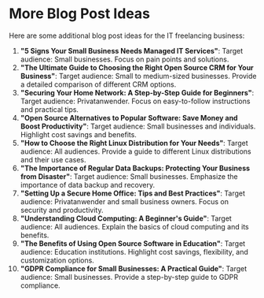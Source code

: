 # More Blog Post Ideas

Here are some additional blog post ideas for the IT freelancing business:

1.  **"5 Signs Your Small Business Needs Managed IT Services"**: Target audience: Small businesses. Focus on pain points and solutions.
2.  **"The Ultimate Guide to Choosing the Right Open Source CRM for Your Business"**: Target audience: Small to medium-sized businesses. Provide a detailed comparison of different CRM options.
3.  **"Securing Your Home Network: A Step-by-Step Guide for Beginners"**: Target audience: Privatanwender. Focus on easy-to-follow instructions and practical tips.
4.  **"Open Source Alternatives to Popular Software: Save Money and Boost Productivity"**: Target audience: Small businesses and individuals. Highlight cost savings and benefits.
5.  **"How to Choose the Right Linux Distribution for Your Needs"**: Target audience: All audiences. Provide a guide to different Linux distributions and their use cases.
6.  **"The Importance of Regular Data Backups: Protecting Your Business from Disaster"**: Target audience: Small businesses. Emphasize the importance of data backup and recovery.
7.  **"Setting Up a Secure Home Office: Tips and Best Practices"**: Target audience: Privatanwender and small business owners. Focus on security and productivity.
8.  **"Understanding Cloud Computing: A Beginner's Guide"**: Target audience: All audiences. Explain the basics of cloud computing and its benefits.
9.  **"The Benefits of Using Open Source Software in Education"**: Target audience: Education institutions. Highlight cost savings, flexibility, and customization options.
10. **"GDPR Compliance for Small Businesses: A Practical Guide"**: Target audience: Small businesses. Provide a step-by-step guide to GDPR compliance.
